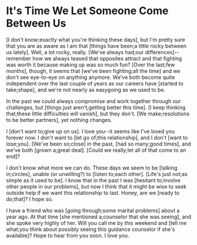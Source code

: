 # It's Time We Let Someone Come Between Us

[I don't know;exactly what you're thinking these days], but I'm pretty sure that you are as aware as I am that [things have been;a little rocky between us lately]. Well, a lot rocky, really. [We've always had;our differences]--remember how we always teased that opposites attract and that fighting was worth it because making up was so much fun? [Over the last;few months], though, it seems that [we've been fighting;all the time] and we don't see eye-to-eye on anything anymore. We've both become quite independent over the last couple of years as our careers have [started to take;shape], and we're not nearly as easygoing as we used to be.

In the past we could always compromise and work together through our challenges, but [things just aren't;getting better this time]. [I keep thinking that;these little difficulties will vanish], but they don't. [We make;resolutions to be better partners], yet nothing changes.

I [don't want to;give up on us]. I love you--it seems like I've loved you forever now. I don't want to [let go of;this relationship], and I don't [want to lose;you]. [We've been so;close] in the past, [had so many;good times], and we've both [grown a;great deal]. [Could we really;let all of that come to an end]?

I don't know what more we can do. These days we seem to be [talking in;circles], unable (or unwilling?) to [listen to;each other]. [Life's just not;as simple as it used to be]. I know that in the past I was [hesitant to;involve other people in our problems], but now I think that it might be wise to seek outside help if we want this relationship to last. Honey, are we [ready to do;that]? I hope so.

I have a friend who was [going through;some marital problems] about a year ago. At that time [she mentioned a;counselor that she was seeing], and she spoke very highly of her. Will you call me by this weekend and [tell me what;you think about possibly seeing this guidance counselor if she's available]? Hope to hear from you soon. I love you.
